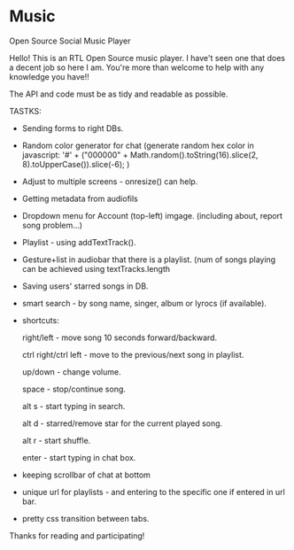 # Music
Open Source Social Music Player

Hello!
This is an RTL Open Source music player.
I have't seen one that does a decent job so here I am. You're more than welcome to help with any knowledge you have!!

The API and code must be as tidy and readable as possible.

TASTKS:

* Sending forms to right DBs.

* Random color generator for chat (generate random hex color in javascript: '#' + ("000000" + Math.random().toString(16).slice(2, 8).toUpperCase()).slice(-6); )

* Adjust to multiple screens - onresize() can help.

* Getting metadata from audiofils

* Dropdown menu for Account (top-left) imgage. (including about, report song problem...)

* Playlist - using addTextTrack().

* Gesture+list in audiobar that there is a playlist. (num of songs playing can be achieved using textTracks.length

* Saving users' starred songs in DB.

* smart search - by song name, singer, album or lyrocs (if available).

* shortcuts:

	right/left - move song 10 seconds forward/backward.
	
	ctrl right/ctrl left - move to the previous/next song in playlist.
	
	up/down - change volume.
	
	space - stop/continue song.
	
	alt s - start typing in search.
	
	alt d - starred/remove star for the current played song.
	
	alt r - start shuffle.
	
	enter - start typing in chat box.
	
* keeping scrollbar of chat at bottom

* unique url for playlists - and entering to the specific one if entered in url bar.

* pretty css transition between tabs.


Thanks for reading and participating!

